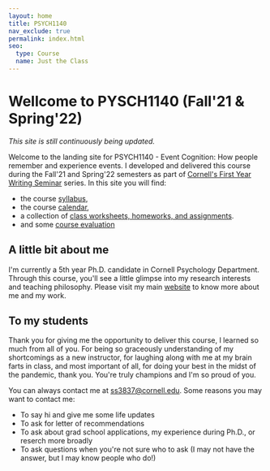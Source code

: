 ```yaml
---
layout: home
title: PSYCH1140
nav_exclude: true
permalink: index.html
seo:
  type: Course
  name: Just the Class
---
```


# Wellcome to PYSCH1140 (Fall'21 & Spring'22)
*This site is still continuously being updated.*

Welcome to the landing site for PSYCH1140 - Event Cognition: How people remember and experience events. I developed and delivered this course during the Fall'21 and Spring'22 semesters as part of [Cornell's First Year Writing Seminar](https://knight.as.cornell.edu/fws-guidelines) series. In this site you will find: 

- the course [syllabus](syllabus.md),
- the course [calendar](calendar.md),
- a collection of [class worksheets, homeworks, and assignments](classmaterials.md).
- and some [course evaluation](evaluation.md)


## A little bit about me

I'm currently a 5th year Ph.D. candidate in Cornell Psychology Department. Through this course, you'll see a little glimpse into my research interests and teaching philosophy. Please visit my main [website](https://ksasmita.github.io) to know more about me and my work. 

## To my students 

Thank you for giving me the opportunity to deliver this course, I learned so much from all of you. For being so graceously understanding of my shortcomings as a new instructor, for laughing along with me at my brain farts in class, and most important of all, for doing your best in the midst of the pandemic, thank you. You're truly champions and I'm so proud of you. 

You can always contact me at <ss3837@cornell.edu>. Some reasons you may want to contact me: 
- To say hi and give me some life updates
- To ask for letter of recommendations 
- To ask about grad school applications, my experience during Ph.D., or reserch more broadly 
- To ask questions when you're not sure who to ask (I may not have the answer, but I may know people who do!)




